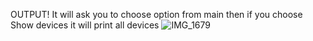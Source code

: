 OUTPUT!
It will ask you to choose option from main then if you choose Show devices it will print all devices 
![IMG_1679](https://github.com/user-attachments/assets/5893fd9e-b399-49b4-a856-bf3103249b4a)
